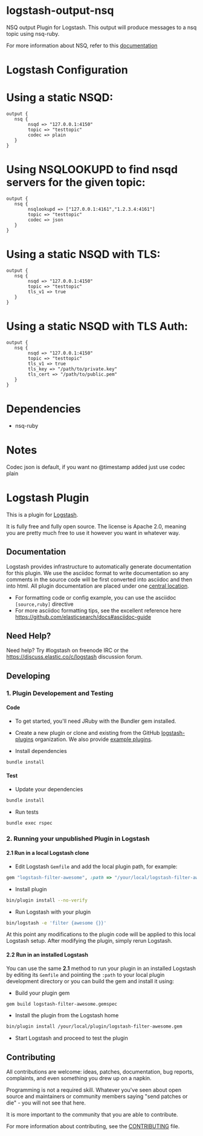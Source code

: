 logstash-output-nsq
====================

NSQ output Plugin for Logstash. This output will produce messages to a nsq topic using nsq-ruby.

For more information about NSQ, refer to this [documentation](http://nsq.io)

Logstash Configuration
====================

Using a static NSQD:
====================

    output {
       nsq {
            nsqd => "127.0.0.1:4150"
            topic => "testtopic"
            codec => plain
       }
    }



Using NSQLOOKUPD to find nsqd servers for the given topic:
====================

    output {
       nsq {
            nsqlookupd => ["127.0.0.1:4161","1.2.3.4:4161"]
            topic => "testtopic"
            codec => json
       }
    }

Using a static NSQD with TLS:
====================

    output {
       nsq {
            nsqd => "127.0.0.1:4150"
            topic => "testtopic"
            tls_v1 => true
       }
    }

Using a static NSQD with TLS Auth:
====================

    output {
       nsq {
            nsqd => "127.0.0.1:4150"
            topic => "testtopic"
            tls_v1 => true
            tls_key => "/path/to/private.key"
            tls_cert => "/path/to/public.pem"
       }
    }


Dependencies
====================

* nsq-ruby

Notes
====================

Codec json is default, if you want no @timestamp added just use codec plain

# Logstash Plugin

This is a plugin for [Logstash](https://github.com/elasticsearch/logstash).

It is fully free and fully open source. The license is Apache 2.0, meaning you are pretty much free to use it however you want in whatever way.

## Documentation

Logstash provides infrastructure to automatically generate documentation for this plugin. We use the asciidoc format to write documentation so any comments in the source code will be first converted into asciidoc and then into html. All plugin documentation are placed under one [central location](http://www.elasticsearch.org/guide/en/logstash/current/).

- For formatting code or config example, you can use the asciidoc `[source,ruby]` directive
- For more asciidoc formatting tips, see the excellent reference here https://github.com/elasticsearch/docs#asciidoc-guide

## Need Help?

Need help? Try #logstash on freenode IRC or the https://discuss.elastic.co/c/logstash discussion forum.

## Developing

### 1. Plugin Developement and Testing

#### Code
- To get started, you'll need JRuby with the Bundler gem installed.

- Create a new plugin or clone and existing from the GitHub [logstash-plugins](https://github.com/logstash-plugins) organization. We also provide [example plugins](https://github.com/logstash-plugins?query=example).

- Install dependencies
```sh
bundle install
```

#### Test

- Update your dependencies

```sh
bundle install
```

- Run tests

```sh
bundle exec rspec
```

### 2. Running your unpublished Plugin in Logstash

#### 2.1 Run in a local Logstash clone

- Edit Logstash `Gemfile` and add the local plugin path, for example:
```ruby
gem "logstash-filter-awesome", :path => "/your/local/logstash-filter-awesome"
```
- Install plugin
```sh
bin/plugin install --no-verify
```
- Run Logstash with your plugin
```sh
bin/logstash -e 'filter {awesome {}}'
```
At this point any modifications to the plugin code will be applied to this local Logstash setup. After modifying the plugin, simply rerun Logstash.

#### 2.2 Run in an installed Logstash

You can use the same **2.1** method to run your plugin in an installed Logstash by editing its `Gemfile` and pointing the `:path` to your local plugin development directory or you can build the gem and install it using:

- Build your plugin gem
```sh
gem build logstash-filter-awesome.gemspec
```
- Install the plugin from the Logstash home
```sh
bin/plugin install /your/local/plugin/logstash-filter-awesome.gem
```
- Start Logstash and proceed to test the plugin

## Contributing

All contributions are welcome: ideas, patches, documentation, bug reports, complaints, and even something you drew up on a napkin.

Programming is not a required skill. Whatever you've seen about open source and maintainers or community members  saying "send patches or die" - you will not see that here.

It is more important to the community that you are able to contribute.

For more information about contributing, see the [CONTRIBUTING](https://github.com/elasticsearch/logstash/blob/master/CONTRIBUTING.md) file.
